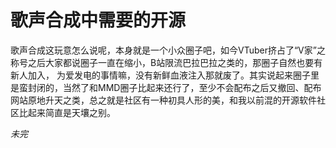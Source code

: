 
# 歌声合成中需要的开源

歌声合成这玩意怎么说呢，本身就是一个小众圈子吧，如今VTuber挤占了“V家”之称号之后大家都说圈子一直在缩小，B站限流巴拉巴拉之类的，那圈子自然也要有新人加入， 为爱发电的事情嘛，没有新鲜血液注入那就废了。其实说起来圈子里是蛮封闭的，当然了和MMD圈子比起来还行了，至少不会配布之后又撤回、配布网站原地升天之类，总之就是社区有一种初具人形的美，和我以前混的开源软件社区比起来简直是天壤之别。

*未完*
